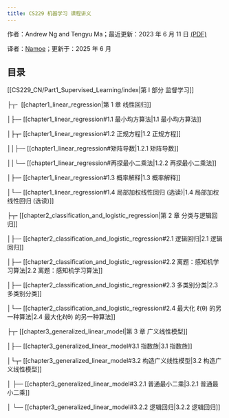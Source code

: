 ```yaml
---
title: CS229 机器学习 课程讲义
---
```

作者：Andrew Ng and Tengyu Ma；最近更新：2023 年 6 月 11 日 [(PDF)](https://cs229.stanford.edu/main_notes.pdf)

译者：[Namoe](https://github.com/na-moe)；更新于：2025 年 6 月

## 目录

[[CS229_CN/Part1_Supervised_Learning/index|第 I 部分 监督学习]]

 ├┬╴ [[chapter1_linear_regression|第 1 章 线性回归]]
 
 │├─╴[[chapter1_linear_regression#1.1 最小均方算法|1.1 最小均方算法]]
 
 │├┬╴[[chapter1_linear_regression#1.2 正规方程|1.2 正规方程]]
 
 ││├─╴[[chapter1_linear_regression#矩阵导数|1.2.1 矩阵导数]]
 
 ││└─╴[[chapter1_linear_regression#再探最小二乘法|1.2.2 再探最小二乘法]]
 
 │├─╴[[chapter1_linear_regression#1.3 概率解释|1.3 概率解释]]
 
 │└─╴[[chapter1_linear_regression#1.4 局部加权线性回归 (选读)|1.4 局部加权线性回归 (选读)]]
 
 ├┬╴[[chapter2_classification_and_logistic_regression|第 2 章 分类与逻辑回归]]
 
 │├─╴[[chapter2_classification_and_logistic_regression#2.1 逻辑回归|2.1 逻辑回归]]
 
 │├─╴[[chapter2_classification_and_logistic_regression#2.2 离题：感知机学习算法|2.2 离题：感知机学习算法]]
 
 │├─╴[[chapter2_classification_and_logistic_regression#2.3 多类别分类|2.3 多类别分类]]

 │└─╴[[chapter2_classification_and_logistic_regression#2.4 最大化 ℓ(θ) 的另一种算法|2.4 最大化ℓ(θ) 的另一种算法]]
 
 ├┬╴[[chapter3_generalized_linear_model|第 3 章 广义线性模型]]
 
 │├─╴[[chapter3_generalized_linear_model#3.1 指数族|3.1 指数族]]
 
 │└┬╴[[chapter3_generalized_linear_model#3.2 构造广义线性模型|3.2 构造广义线性模型]]

 │   ├─╴[[chapter3_generalized_linear_model#3.2.1 普通最小二乘|3.2.1 普通最小二乘]]
 
 │   └─╴[[chapter3_generalized_linear_model#3.2.2 逻辑回归|3.2.2 逻辑回归]]